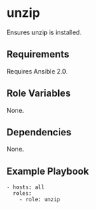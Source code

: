 # unzip

Ensures unzip is installed.

## Requirements

Requires Ansible 2.0.

## Role Variables

None.

## Dependencies

None.

## Example Playbook

    - hosts: all
      roles:
        - role: unzip

